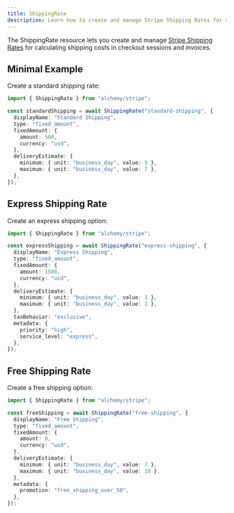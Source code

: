 ```yaml
---
title: ShippingRate
description: Learn how to create and manage Stripe Shipping Rates for checkout and invoices using Alchemy.
---
```


The ShippingRate resource lets you create and manage [Stripe Shipping Rates](https://stripe.com/docs/api/shipping_rates) for calculating shipping costs in checkout sessions and invoices.

## Minimal Example

Create a standard shipping rate:

```ts
import { ShippingRate } from "alchemy/stripe";

const standardShipping = await ShippingRate("standard-shipping", {
  displayName: "Standard Shipping",
  type: "fixed_amount",
  fixedAmount: {
    amount: 500,
    currency: "usd",
  },
  deliveryEstimate: {
    minimum: { unit: "business_day", value: 5 },
    maximum: { unit: "business_day", value: 7 },
  },
});
```

## Express Shipping Rate

Create an express shipping option:

```ts
import { ShippingRate } from "alchemy/stripe";

const expressShipping = await ShippingRate("express-shipping", {
  displayName: "Express Shipping",
  type: "fixed_amount",
  fixedAmount: {
    amount: 1500,
    currency: "usd",
  },
  deliveryEstimate: {
    minimum: { unit: "business_day", value: 1 },
    maximum: { unit: "business_day", value: 2 },
  },
  taxBehavior: "exclusive",
  metadata: {
    priority: "high",
    service_level: "express",
  },
});
```

## Free Shipping Rate

Create a free shipping option:

```ts
import { ShippingRate } from "alchemy/stripe";

const freeShipping = await ShippingRate("free-shipping", {
  displayName: "Free Shipping",
  type: "fixed_amount",
  fixedAmount: {
    amount: 0,
    currency: "usd",
  },
  deliveryEstimate: {
    minimum: { unit: "business_day", value: 7 },
    maximum: { unit: "business_day", value: 10 },
  },
  metadata: {
    promotion: "free_shipping_over_50",
  },
});
```
